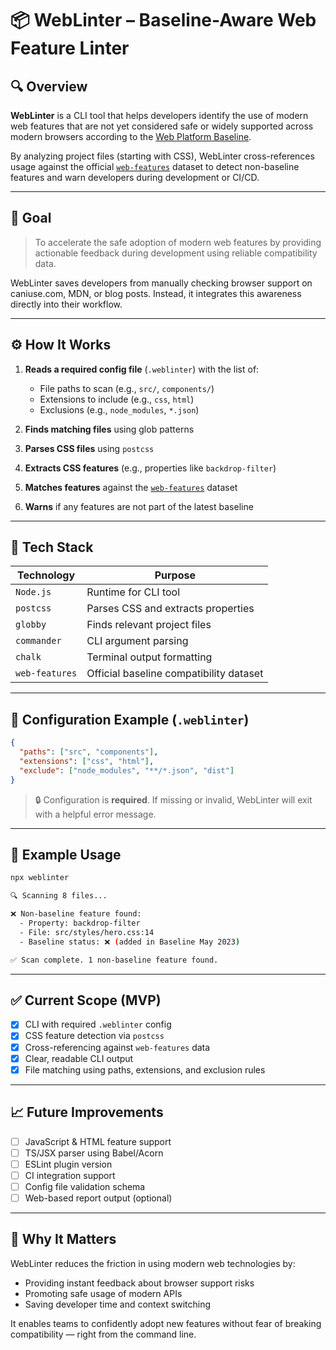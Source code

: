 
# 📦 WebLinter – Baseline-Aware Web Feature Linter

## 🔍 Overview

**WebLinter** is a CLI tool that helps developers identify the use of modern web features that are not yet considered safe or widely supported across modern browsers according to the [Web Platform Baseline](https://web.dev/compat-baseline/).

By analyzing project files (starting with CSS), WebLinter cross-references usage against the official [`web-features`](https://www.npmjs.com/package/web-features) dataset to detect non-baseline features and warn developers during development or CI/CD.

---

## 🎯 Goal

> To accelerate the safe adoption of modern web features by providing actionable feedback during development using reliable compatibility data.

WebLinter saves developers from manually checking browser support on caniuse.com, MDN, or blog posts. Instead, it integrates this awareness directly into their workflow.

---

## ⚙️ How It Works

1. **Reads a required config file** (`.weblinter`) with the list of:

   * File paths to scan (e.g., `src/`, `components/`)
   * Extensions to include (e.g., `css`, `html`)
   * Exclusions (e.g., `node_modules`, `*.json`)
2. **Finds matching files** using glob patterns
3. **Parses CSS files** using `postcss`
4. **Extracts CSS features** (e.g., properties like `backdrop-filter`)
5. **Matches features** against the [`web-features`](https://www.npmjs.com/package/web-features) dataset
6. **Warns** if any features are not part of the latest baseline

---

## 🧰 Tech Stack

| Technology     | Purpose                                 |
| -------------- | --------------------------------------- |
| `Node.js`      | Runtime for CLI tool                    |
| `postcss`      | Parses CSS and extracts properties      |
| `globby`       | Finds relevant project files            |
| `commander`    | CLI argument parsing                    |
| `chalk`        | Terminal output formatting              |
| `web-features` | Official baseline compatibility dataset |

---

## 📄 Configuration Example (`.weblinter`)

```json
{
  "paths": ["src", "components"],
  "extensions": ["css", "html"],
  "exclude": ["node_modules", "**/*.json", "dist"]
}
```

> 🔒 Configuration is **required**. If missing or invalid, WebLinter will exit with a helpful error message.

---

## 🚀 Example Usage

```bash
npx weblinter

🔍 Scanning 8 files...

❌ Non-baseline feature found:
  - Property: backdrop-filter
  - File: src/styles/hero.css:14
  - Baseline status: ❌ (added in Baseline May 2023)

✅ Scan complete. 1 non-baseline feature found.
```

---

## ✅ Current Scope (MVP)

* [x] CLI with required `.weblinter` config
* [x] CSS feature detection via `postcss`
* [x] Cross-referencing against `web-features` data
* [x] Clear, readable CLI output
* [x] File matching using paths, extensions, and exclusion rules

---

## 📈 Future Improvements

* [ ] JavaScript & HTML feature support
* [ ] TS/JSX parser using Babel/Acorn
* [ ] ESLint plugin version
* [ ] CI integration support
* [ ] Config file validation schema
* [ ] Web-based report output (optional)

---

## 🧠 Why It Matters

WebLinter reduces the friction in using modern web technologies by:

* Providing instant feedback about browser support risks
* Promoting safe usage of modern APIs
* Saving developer time and context switching

It enables teams to confidently adopt new features without fear of breaking compatibility — right from the command line.

